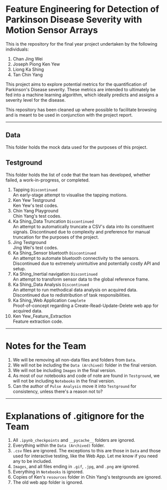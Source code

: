 # Feature Engineering for Detection of Parkinson Disease Severity with Motion Sensor Arrays

This is the repository for the final year project undertaken by the following individuals: 
1. Chan Jing Wei
3. Joseph Piong Ken Yew
2. Liong Ka Shing
4. Tan Chin Yang

This project aims to explore potential metrics for the quantification of Parkinson's Disease severity. These metrics are intended to ultimately be fed into a machine learning algorithm, which ideally predicts and assigns a severity level for the disease.

This repository has been cleaned up where possible to facilitate browsing and is meant to be used in conjunction with the project report.

---

## Data
This folder holds the mock data used for the purposes of this project. 

## Testground
This folder holds the list of code that the team has developed, whether failed, a work-in-progress, or completed. 

1. Tapping `Discontinued`<br>An early-stage attempt to visualise the tapping motions. 
2. Ken Yew Testground<br>Ken Yew's test codes.
3. Chin Yang Playground<br>Chin Yang's test codes.
4. Ka Shing_Data Truncation `Discontinued`<br>An attempt to automatically truncate a CSV's data into its constituent signals. Discontinued due to complexity and preference for manual truncation for the purposes of the project.
5. Jing Testground<br>Jing Wei's test codes.
6. Ka Shing_Sensor bluetooth `Discontinued`<br>An attempt to automate bluetooth connectivity to the sensors. Discontinued due to extremely unintuitive and potentially costly API and setup. 
7. Ka Shing_Inertial navigation `Discontinued`<br>An attempt to transform sensor data to the global reference frame. 
8. Ka Shing_Data Analysis `Discontinued`<br>An attempt to run methodical data analysis on acquired data. Discontinued due to redistribution of task responsibilities. 
9. Ka Shing_Web Application `Complete`<br>Proof-of-concept regarding a Create-Read-Update-Delete web app for acquired data.
10. Ken Yew_Feature_Extraction<br>Feature extraction code. 

---

# Notes for the Team
1. We will be removing all non-data files and folders from `Data`. 
2. We will not be including the `Data (Archived)` folder in the final version. 
3. We will not be including `Images` in the final version.
4. As most of our notebooks and code of note are found in `Testground`, we will not be including `Notebooks` in the final version.
5. Can the author of `Pulse Analysis` move it into `Testground` for consistency, unless there's a reason not to? 

---

# Explanations of .gitignore for the Team
1. All `.ipynb_checkpoints` and `__pycache__` folders are ignored.
2. Everything within the `Data (Archived)` folder.
3. `.csv` files are ignored. The exceptions to this are those in `Data` and those used for interactive testing, like the Web App. Let me know if you need any to be included. 
4. `Images`, and all files ending in `.gif`, `.jpg`, and `.png` are ignored.
5. Everything in `Notebooks` is ignored. 
6. Copies of Ken's `resources` folder in Chin Yang's testgrounds are ignored.
7. The old web app folder is ignored.